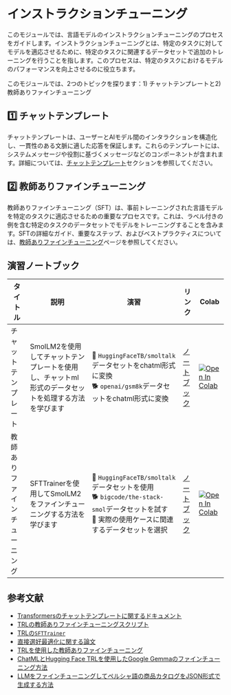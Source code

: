 # インストラクションチューニング

このモジュールでは、言語モデルのインストラクションチューニングのプロセスをガイドします。インストラクションチューニングとは、特定のタスクに対してモデルを適応させるために、特定のタスクに関連するデータセットで追加のトレーニングを行うことを指します。このプロセスは、特定のタスクにおけるモデルのパフォーマンスを向上させるのに役立ちます。

このモジュールでは、2つのトピックを探ります：1) チャットテンプレートと2) 教師ありファインチューニング

## 1️⃣ チャットテンプレート

チャットテンプレートは、ユーザーとAIモデル間のインタラクションを構造化し、一貫性のある文脈に適した応答を保証します。これらのテンプレートには、システムメッセージや役割に基づくメッセージなどのコンポーネントが含まれます。詳細については、[チャットテンプレート](./chat_templates.md)セクションを参照してください。

## 2️⃣ 教師ありファインチューニング

教師ありファインチューニング（SFT）は、事前トレーニングされた言語モデルを特定のタスクに適応させるための重要なプロセスです。これは、ラベル付きの例を含む特定のタスクのデータセットでモデルをトレーニングすることを含みます。SFTの詳細なガイド、重要なステップ、およびベストプラクティスについては、[教師ありファインチューニング](./supervised_fine_tuning.md)ページを参照してください。

## 演習ノートブック

| タイトル | 説明 | 演習 | リンク | Colab |
|--------|-------------|-----------|--------|-------|
| チャットテンプレート | SmolLM2を使用してチャットテンプレートを使用し、チャットml形式のデータセットを処理する方法を学びます | 🐢 `HuggingFaceTB/smoltalk`データセットをchatml形式に変換 <br> 🐕 `openai/gsm8k`データセットをchatml形式に変換 | [ノートブック](./notebooks/chat_templates_example.ipynb) | <a target="_blank" href="https://colab.research.google.com/github/huggingface/smol-course/blob/main/1_instruction_tuning/notebooks/chat_templates_example.ipynb"><img src="https://colab.research.google.com/assets/colab-badge.svg" alt="Open In Colab"/></a> |
| 教師ありファインチューニング | SFTTrainerを使用してSmolLM2をファインチューニングする方法を学びます | 🐢 `HuggingFaceTB/smoltalk`データセットを使用 <br> 🐕 `bigcode/the-stack-smol`データセットを試す <br> 🦁 実際の使用ケースに関連するデータセットを選択 | [ノートブック](./notebooks/sft_finetuning_example.ipynb) | <a target="_blank" href="https://colab.research.google.com/github/huggingface/smol-course/blob/main/1_instruction_tuning/notebooks/sft_finetuning_example.ipynb"><img src="https://colab.research.google.com/assets/colab-badge.svg" alt="Open In Colab"/></a> |

## 参考文献

- [Transformersのチャットテンプレートに関するドキュメント](https://huggingface.co/docs/transformers/main/en/chat_templating)
- [TRLの教師ありファインチューニングスクリプト](https://github.com/huggingface/trl/blob/main/examples/scripts/sft.py)
- [TRLの`SFTTrainer`](https://huggingface.co/docs/trl/main/en/sft_trainer)
- [直接選好最適化に関する論文](https://arxiv.org/abs/2305.18290)
- [TRLを使用した教師ありファインチューニング](https://huggingface.co/docs/trl/main/en/tutorials/supervised_fine_tuning)
- [ChatMLとHugging Face TRLを使用したGoogle Gemmaのファインチューニング方法](https://www.philschmid.de/fine-tune-google-gemma)
- [LLMをファインチューニングしてペルシャ語の商品カタログをJSON形式で生成する方法](https://huggingface.co/learn/cookbook/en/fine_tuning_llm_to_generate_persian_product_catalogs_in_json_format)
